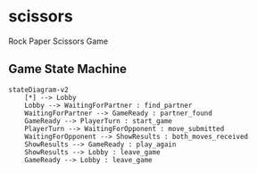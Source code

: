 # scissors
Rock Paper Scissors Game

## Game State Machine

```mermaid
stateDiagram-v2
    [*] --> Lobby
    Lobby --> WaitingForPartner : find_partner
    WaitingForPartner --> GameReady : partner_found
    GameReady --> PlayerTurn : start_game
    PlayerTurn --> WaitingForOpponent : move_submitted
    WaitingForOpponent --> ShowResults : both_moves_received
    ShowResults --> GameReady : play_again
    ShowResults --> Lobby : leave_game
    GameReady --> Lobby : leave_game
```
